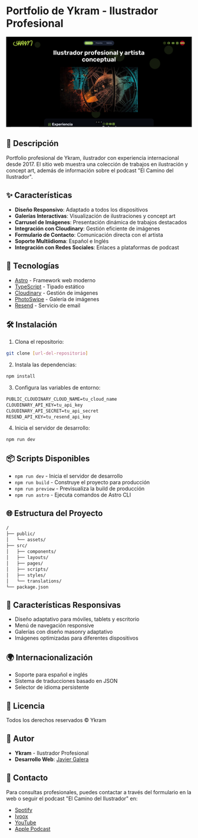 # Portfolio de Ykram - Ilustrador Profesional

![Portfolio Preview](/project-preview.PNG)

## 🎨 Descripción

Portfolio profesional de Ykram, ilustrador con experiencia internacional desde 2017. El sitio web muestra una colección de trabajos en ilustración y concept art, además de información sobre el podcast "El Camino del Ilustrador".

## ✨ Características

- **Diseño Responsivo**: Adaptado a todos los dispositivos
- **Galerías Interactivas**: Visualización de ilustraciones y concept art
- **Carrusel de Imágenes**: Presentación dinámica de trabajos destacados
- **Integración con Cloudinary**: Gestión eficiente de imágenes
- **Formulario de Contacto**: Comunicación directa con el artista
- **Soporte Multiidioma**: Español e Inglés
- **Integración con Redes Sociales**: Enlaces a plataformas de podcast

## 🚀 Tecnologías

- [Astro](https://astro.build/) - Framework web moderno
- [TypeScript](https://www.typescriptlang.org/) - Tipado estático
- [Cloudinary](https://cloudinary.com/) - Gestión de imágenes
- [PhotoSwipe](https://photoswipe.com/) - Galería de imágenes
- [Resend](https://resend.com/) - Servicio de email

## 🛠️ Instalación

1. Clona el repositorio:
```bash
git clone [url-del-repositorio]
```

2. Instala las dependencias:
```bash
npm install
```

3. Configura las variables de entorno:
```env
PUBLIC_CLOUDINARY_CLOUD_NAME=tu_cloud_name
CLOUDINARY_API_KEY=tu_api_key
CLOUDINARY_API_SECRET=tu_api_secret
RESEND_API_KEY=tu_resend_api_key
```

4. Inicia el servidor de desarrollo:
```bash
npm run dev
```

## 📦 Scripts Disponibles

- `npm run dev` - Inicia el servidor de desarrollo
- `npm run build` - Construye el proyecto para producción
- `npm run preview` - Previsualiza la build de producción
- `npm run astro` - Ejecuta comandos de Astro CLI

## 🌐 Estructura del Proyecto

```
/
├── public/
│   └── assets/
├── src/
│   ├── components/
│   ├── layouts/
│   ├── pages/
│   ├── scripts/
│   ├── styles/
│   └── translations/
└── package.json
```

## 📱 Características Responsivas

- Diseño adaptativo para móviles, tablets y escritorio
- Menú de navegación responsive
- Galerías con diseño masonry adaptativo
- Imágenes optimizadas para diferentes dispositivos

## 🌍 Internacionalización

- Soporte para español e inglés
- Sistema de traducciones basado en JSON
- Selector de idioma persistente

## 📝 Licencia

Todos los derechos reservados © Ykram

## 👤 Autor

- **Ykram** - Ilustrador Profesional
- **Desarrollo Web**: [Javier Galera](https://github.com/Javier8393)

## 📧 Contacto

Para consultas profesionales, puedes contactar a través del formulario en la web o seguir el podcast "El Camino del Ilustrador" en:

- [Spotify](https://open.spotify.com/show/1CI2iK8Rv4AQWCvazJd2fI)
- [Ivoox](https://www.ivoox.com/podcast-camino-del-ilustrador_sq_f1831710_1.html)
- [YouTube](https://youtube.com/@elcaminodelilustrador)
- [Apple Podcast](https://podcasts.apple.com/es/podcast/el-camino-del-ilustrador/id1493738985)
